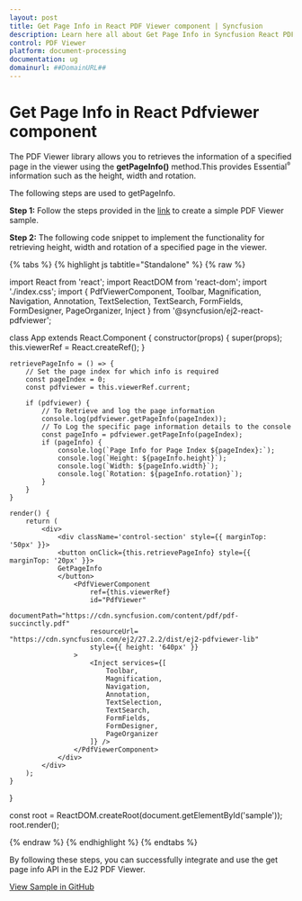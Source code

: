 ```yaml
---
layout: post
title: Get Page Info in React PDF Viewer component | Syncfusion
description: Learn here all about Get Page Info in Syncfusion React PDF Viewer component of Syncfusion Essential JS 2 and more.
control: PDF Viewer
platform: document-processing
documentation: ug
domainurl: ##DomainURL##
---
```


# Get Page Info in React Pdfviewer component

The PDF Viewer library allows you to retrieves the information of a specified page in the viewer using the **getPageInfo()** method.This provides Essential<sup style="font-size:70%">&reg;</sup> information such as the height, width and rotation.

The following steps are used to getPageInfo.

**Step 1:** Follow the steps provided in the [link](https://help.syncfusion.com/document-processing/pdf/pdf-viewer/react/getting-started/) to create a simple PDF Viewer sample.

**Step 2:** The following code snippet to implement the functionality for retrieving height, width and rotation of a specified page in the viewer.

{% tabs %}
{% highlight js tabtitle="Standalone" %}
{% raw %}

import React from 'react';
import ReactDOM from 'react-dom';
import './index.css';
import {
    PdfViewerComponent,
    Toolbar,
    Magnification,
    Navigation,
    Annotation,
    TextSelection,
    TextSearch,
    FormFields,
    FormDesigner,
    PageOrganizer,
    Inject
} from '@syncfusion/ej2-react-pdfviewer';

class App extends React.Component {
    constructor(props) {
        super(props);
        this.viewerRef = React.createRef();
    }

    retrievePageInfo = () => {
        // Set the page index for which info is required
        const pageIndex = 0;
        const pdfviewer = this.viewerRef.current;

        if (pdfviewer) {
            // To Retrieve and log the page information
            console.log(pdfviewer.getPageInfo(pageIndex));
            // To Log the specific page information details to the console
            const pageInfo = pdfviewer.getPageInfo(pageIndex);
            if (pageInfo) {
                console.log(`Page Info for Page Index ${pageIndex}:`);
                console.log(`Height: ${pageInfo.height}`);
                console.log(`Width: ${pageInfo.width}`);
                console.log(`Rotation: ${pageInfo.rotation}`);
            }
        }
    }

    render() {
        return (
            <div>
                <div className='control-section' style={{ marginTop: '50px' }}>
                <button onClick={this.retrievePageInfo} style={{ marginTop: '20px' }}>
                GetPageInfo
                </button>
                    <PdfViewerComponent
                        ref={this.viewerRef}
                        id="PdfViewer"
                        documentPath="https://cdn.syncfusion.com/content/pdf/pdf-succinctly.pdf"
                        resourceUrl= "https://cdn.syncfusion.com/ej2/27.2.2/dist/ej2-pdfviewer-lib"
                        style={{ height: '640px' }}
                    >
                        <Inject services={[
                            Toolbar,
                            Magnification,
                            Navigation,
                            Annotation,
                            TextSelection,
                            TextSearch,
                            FormFields,
                            FormDesigner,
                            PageOrganizer
                        ]} />
                    </PdfViewerComponent>
                </div>
            </div>
        );
    }
}

const root = ReactDOM.createRoot(document.getElementById('sample'));
root.render(<App />);

{% endraw %}
{% endhighlight %}
{% endtabs %}

By following these steps, you can successfully integrate and use the get page info API in the EJ2 PDF Viewer.

[View Sample in GitHub](https://github.com/SyncfusionExamples/react-pdf-viewer-examples/tree/master/How%20to)